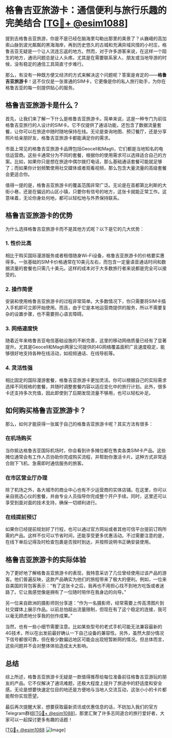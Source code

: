 # 格鲁吉亚旅游卡：通信便利与旅行乐趣的完美结合 [[TG💪+ @esim1088](https://t.me/s/esim1088)]

提到去格鲁吉亚旅游，你是不是已经在脑海里勾勒出那里的美景了？从巍峨的高加索山脉到波光粼粼的黑海海岸，再到历史悠久的古城和充满异域风情的小村庄，格鲁吉亚无疑是一个让人流连忘返的地方。然而，对于许多游客来说，在这样一个陌生的地方，通讯问题总是让人头疼。尤其是在需要联系家人、朋友或当地导游的时候，没有稳定的通信工具简直寸步难行。

那么，有没有一种既方便又经济的方式来解决这个问题呢？答案是肯定的——**格鲁吉亚旅游卡**！这不仅仅是一张普通的SIM卡，它更像是你的私人旅行助手，为你在格鲁吉亚的每一刻提供贴心的服务。

## 格鲁吉亚旅游卡是什么？

首先，让我们来了解一下什么是格鲁吉亚旅游卡。简单来说，这是一种专门为前往格鲁吉亚旅行的人设计的SIM卡。它不仅提供了通话功能，还包含了数据流量套餐，让你可以在旅途中随时随地保持在线。无论是查询地图、预订餐厅，还是分享照片给亲朋好友，格鲁吉亚旅游卡都能满足你的需求。

市面上常见的格鲁吉亚旅游卡品牌包括Geocell和Magti，它们都是当地知名的电信运营商。这些卡通常分为不同的套餐，根据你的使用需求可以选择适合自己的方案。比如，如果你只是想在旅途中偶尔拨打电话，那么基础通话套餐可能就足够了；而如果你计划频繁使用社交媒体或者观看视频，那么包含大量流量的高级套餐会更适合你。

值得一提的是，格鲁吉亚旅游卡的覆盖范围非常广泛。无论是在首都第比利斯的大街小巷，还是在偏远的山区小镇，只要你有信号的地方，这张卡就能正常工作。这意味着，无论你身处何地，都可以轻松地与外界保持联系。

## 格鲁吉亚旅游卡的优势

为什么选择格鲁吉亚旅游卡而不是其他方式呢？以下是它的几大优势：

### 1. **性价比高**
相比于购买国际漫游服务或者租借随身Wi-Fi设备，格鲁吉亚旅游卡的价格要实惠得多。一张基础的SIM卡价格通常在10美元左右，而包含一定量语音通话时间和数据流量的套餐也只需几十美元。这样的成本对于大多数旅行者来说都是完全可以接受的。

### 2. **操作简便**
安装和使用格鲁吉亚旅游卡的过程非常简单。大多数情况下，你只需要将SIM卡插入手机即可立即开始使用。而且，由于它是本地运营商提供的服务，所以不需要复杂的设置步骤，也不需要担心语言障碍。

### 3. **网络速度快**
随着近年来格鲁吉亚电信基础设施的不断完善，这里的移动网络质量已经有了显著提升。尤其是Geocell和Magti两家公司提供的4G网络覆盖面积广且速度稳定，能够很好地支持各种在线活动，如视频通话、在线导航等。

### 4. **灵活性强**
相比固定的国际漫游套餐，格鲁吉亚旅游卡更加灵活。你可以根据自己的实际需求选择不同规格的套餐，并随时调整套餐内容以适应变化中的旅行计划。此外，很多卡还支持多次充值，因此即使到了后期发现流量不够用，也可以轻松补足。

## 如何购买格鲁吉亚旅游卡？

那么，如何才能获得一张属于自己的格鲁吉亚旅游卡呢？其实方法有很多：

### 在机场购买
当你抵达格鲁吉亚国际机场时，你会看到许多摊位都在售卖各类SIM卡产品。这些摊位通常会有工作人员协助你完成购买流程，并帮助你激活卡片。这种方式非常适合刚下飞机、急需即时通信服务的旅客。

### 在市区营业厅办理
除了机场之外，各大城市的商业中心也有不少运营商的实体店铺。在这里，你可以亲自挑选心仪的套餐，并由专业人员指导你完成整个开户手续。同时，这里还可以享受到面对面的技术支持，确保一切顺利进行。

### 在线提前预订
如果你已经提前规划好了行程，也可以通过官方网站或者其他可信平台提前订购所需的产品。这样不仅可以节省时间，还能享受更多优惠活动。不过需要注意的是，在线下单后记得及时检查包裹是否按时到达，并按照说明书正确安装使用。

## 格鲁吉亚旅游卡的实际体验

为了更好地了解格鲁吉亚旅游卡的表现，我特意采访了几位曾经使用过该产品的游客。他们普遍反映，这款产品确实为他们的旅程带来了极大的便利。例如，一位来自美国的背包客表示：“有了这张卡之后，我再也不用担心找不到地方吃饭或者迷路了。它让我感觉像是拥有了一位随时陪伴在我身边的向导。”

另一位来自欧洲的摄影师则分享道：“作为一名摄影师，经常需要上传高清图片到社交媒体上展示作品。以前总怕超出流量限制，但现在有了这个稳定的连接，我可以毫无顾虑地分享我的创作成果。”

当然，也有一些小细节需要注意。比如某些型号的老式手机可能无法兼容最新的4G技术，所以在出发前最好确认一下自己设备的兼容性。另外，虽然大部分情况下信号都很可靠，但在极少数偏远地区可能会出现短暂断网的情况。但总体而言，这些问题并不会对整体体验造成太大影响。

## 总结

综上所述，格鲁吉亚旅游卡无疑是一款值得推荐给每位准备前往格鲁吉亚游玩的朋友的产品。它不仅解决了通讯难题，还极大程度上提升了旅途中的舒适度和安全感。无论是想要快速定位目的地还是方便地与当地人交流互动，这张小小的卡片都能帮你实现愿望。

最后再次提醒大家，想要获取最新资讯或优惠信息的话，不妨加入我们的官方Telegram群组[[TG💪+ @esim1088](https://t.me/s/esim1088)]，那里汇聚了许多志同道合的旅行爱好者，大家可以一起探讨更多有趣的话题！

[[TG💪+ @esim1088](https://t.me/s/esim1088) ![Image](https://i.postimg.cc/4NQfJmqS/Snipaste-2025-05-13-00-14-12.png)]
